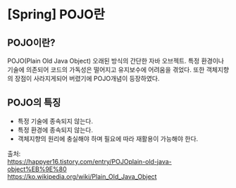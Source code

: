 # [Spring] POJO란

## POJO이란?
POJO(Plain Old Java Object) 오래된 방식의 간단한 자바 오브젝트. 특정 환경이나 기술에 의존되어 코드의 가독성은 떨어지고 유지보수에 어려움을 겪었다. 또한 객체지향의 장점이 사라지게되어 버렸기에 POJO개념이 등장하였다.

## POJO의 특징
- 특정 기술에 종속되지 않는다.
- 특정 환경에 종속되지 않는다.
- 객체지향의 원리에 충실해야 하며 필요에 따라 재활용이 가능해야 한다. 



출처:  
https://happyer16.tistory.com/entry/POJOplain-old-java-object%EB%9E%80  
https://ko.wikipedia.org/wiki/Plain_Old_Java_Object